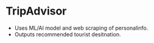 # TripAdvisor
* Uses ML/AI model and web scraping of personalinfo.
* Outputs recommended tourist desitnation.
